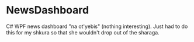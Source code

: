 # NewsDashboard
C# WPF news dashboard "na ot'yebis" (nothing interesting). Just had to do this for my shkura so that she wouldn't drop out of the sharaga.
